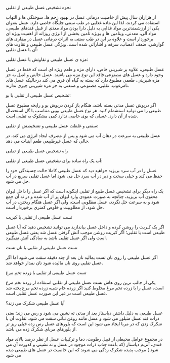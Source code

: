 <!--description-->
نحوه تشخیص عسل طبیعی از تقلبی

از هزاران سال پیش از خاصیت درمانی عسل در بهبود زخم ها، سوختگی ها و التهاب استفاده می کردند، لذا این ماده غذایی در طب سنتی جایگاه خاصی دارد. عسل بعنوان یکی از ارزشمندترین مواد غذایی به دلیل دارا بودن مواد مغذی از قبیل قندهای طبیعی، مواد آلی، معدنی، ویتامین ها و بویژه تامین بخشی از انرژی روزانه از اهمیت ویژه ای برخوردار است و علاوه بر این در طب سنتی به اثرات درمانی عسل در بیماری های گوارشی، ضعف اعصاب، سرفه و اشاراتی شده است.
ویژگی عسل طبیعی و تقاوت های آن با عسل تقلبی:

مزه ی عسل طبیعی و تفاوتش با عسل تقلبی:

عسل طبیعی، علاوه بر شیرینی خاص، دارای مزه و طعم ویژه ای است که فقط در عسل وجود دارد و عسل های مصنوعی فاقد این نوع مزه می باشند. عسل خالص و اصل به جز مزه شیرینی، طعمی مطبوع دارد که بسته به گیاه آن فرق می کند درحالیکه عسل های نامرغوب، تقلبی، مصنوعی و صنعتی به جز مزه شیرینی چیزی ندارند.

تشخیص عسل طبیعی از تقلبی با بو:

اگر درپوش عسل مدتی بسته باشد، هنگام باز کردن درپوش بو و رایحه مطبوع عسل طبیعی را می توانید استشمام کنید. هر نوع عسل طبیعی بویی متناسب با گل استحصال شده از آن دارد. عسلی که بوی خاصی ندارد کمی مشکوک به تقلبی است.

سفتی و غلظت عسل طبیعی و تشخیصش از تقلبی:

عسل طبیعی به سرعت در دهان آب می شود و پس از مصرف ایجاد انرژی می کند، در حالی که عسل غیرطبیعی طعم آبنبات می دهد.

راه تشخیص عسل طبیعی از تقلبی

آب یک راه ساده برای تشخیص عسل طبیعی از تقلبی:

عسل را در آب سرد بریزید خواهید دید که عسل طبیعی کاملا حالت چسبندگی خود را حفظ می کند و خیلی سخت و دیر در آب سرد حل می شود اما عسل تقلبی سریع در آب حل می شود.

یک راه دیگر برای تشخیص عسل طبیع از تقلبی اینگونه است که اگر عسل را داخل لیوان محتوی آب بریزید، چنانچه به صورت عمودی وارد لیوان پر از آب شده و در ته آن جمع شود و به سرعت حل نگردد، عسل مطلوبی است، ولی اگر عسل هنگام ریختن، در آب حل شود، از مطلوبیت و خلوص کمتری برخوردار است.

تست عسل طبیعی از تقلبی با کبریت

اگر یک کبریت را روشن کرده و داخل عسل بیاندازید می توانید تشخیص دهید که آیا عسل طبیعی است یا تقلبی؛ اگر کبریت روشن موجب آتش گرفتن عسل شد یعنی عسل طبیعی است ولی اگر عسل تقلبی باشد به سادگی آتش نمیگیرد.

 تست عسل طبیعی از تقلبی با نان تست

اگر عسل طبیعی را روی نان تست بمالید نان بعد از چند دقیقه سفت می شود اما اگر عسل تقلبی روی نان مالیده شود نان نمدار خواهد شد.

تست عسل طبیعی از تقلبی با زرده تخم مرغ

یکی از جالب ترین روی هاش تست عسل طبیعی از تقلبی استفاده از زرده تخم مرغ است، عسل را با زرده تخم مرغ مخلوط کنید اگر زرده خام شبیه زرده تخم مرغ پخته شد عسل طبیعی است در غیر این صورت عسل تقلبی است.

آیا عسل طبیعی شکرک می زند؟

عسل طبیعی به دلیل داشتن دیاستاز بعد از مدتی ته نشین می شود و رس می زند؛ یعنی ذرات قند عسل متبلور می شود و عسل مانند روغن نباتی سفت می شود. تفاوت آن با شکرک زدن که در مربا ایجاد می شود این است که بلورهای عسل رس زده خیلی ریز تر از بلورهای مربای شکرک زده می باشد.

در مجموع عوامل محیطی از قبیل رطوبت، دما و ترکیبات عسل از نظر درصد بالای مواد قندی، آنزیم دیاستاز (که باعث جذب ذرات موجود در عسل و ته نشینی و کدورت آن می شود ) موجب پدیده شکرک زدگی می شوند که این خاصیت در عسل های طبیعی دیده می شود